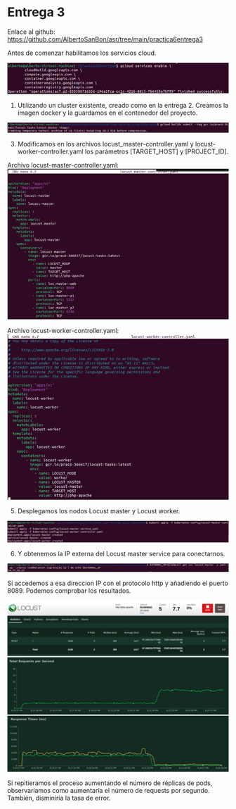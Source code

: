 # Entrega 3

Enlace al github: https://github.com/AlbertoSanBon/asr/tree/main/practica6entrega3

Antes de comenzar habilitamos los servicios cloud.

![](https://github.com/AlbertoSanBon/asr/blob/10e946d0ae84d11da58f8fa3352a962c3bf50458/practica6entrega3/imgs/Habilitamos%20servicios%20cloud%20(1).png)

1. Utilizando un cluster existente, creado como en la entrega 2. Creamos la imagen docker y la guardamos en el contenedor del proyecto.

![](https://github.com/AlbertoSanBon/asr/blob/f4b4cd273cf89e1a9449f0c1e90a2e53647623b1/practica6entrega3/imgs/Creamos%20imagen%20docker%20y%20la%20guardamos%20en%20el%20contenedor%20del%20proyecto%20(2).png)

3. Modificamos en los archivos locust_master-controller.yaml y locust-worker-controller.yaml los parámetros [TARGET_HOST] y [PROJECT_ID].

Archivo locust-master-controller.yaml:
![](https://github.com/AlbertoSanBon/asr/blob/f4b4cd273cf89e1a9449f0c1e90a2e53647623b1/practica6entrega3/imgs/Modificamos%20locust-master-controller_yaml%20(3).png)

Archivo locust-worker-controller.yaml:
![](https://github.com/AlbertoSanBon/asr/blob/f4b4cd273cf89e1a9449f0c1e90a2e53647623b1/practica6entrega3/imgs/Modificamos%20locust-worker-controller_yaml%20(4).png)

5. Desplegamos los nodos Locust master y Locust worker.

![](https://github.com/AlbertoSanBon/asr/blob/f4b4cd273cf89e1a9449f0c1e90a2e53647623b1/practica6entrega3/imgs/Deploy%20locust%20master%20and%20worker%20nodes%20(5).png)

6. Y obtenemos la IP externa del Locust master service para conectarnos.

![](https://github.com/AlbertoSanBon/asr/blob/f4b4cd273cf89e1a9449f0c1e90a2e53647623b1/practica6entrega3/imgs/Obtenemos%20IP%20externa%20del%20locust%20master%20service%20para%20conectarnos%20(6).png)

Si accedemos a esa direccion IP con el protocolo http y añadiendo el puerto 8089. Podemos comprobar los resultados.

![](https://github.com/AlbertoSanBon/asr/blob/f4b4cd273cf89e1a9449f0c1e90a2e53647623b1/practica6entrega3/imgs/Comprobacion%20funcionamiento.png)
![](https://github.com/AlbertoSanBon/asr/blob/f4b4cd273cf89e1a9449f0c1e90a2e53647623b1/practica6entrega3/imgs/Comprobacion%20funcionamiento_2.png)
![](https://github.com/AlbertoSanBon/asr/blob/f4b4cd273cf89e1a9449f0c1e90a2e53647623b1/practica6entrega3/imgs/Comprobacion%20funcionamiento_3.png)

Si repitieramos el proceso aumentando el número de réplicas de pods, observaríamos como aumentaría el número de requests por segundo. También, disminiría la tasa de error.
